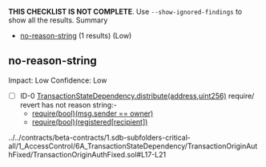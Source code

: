 **THIS CHECKLIST IS NOT COMPLETE**. Use `--show-ignored-findings` to show all the results.
Summary
 - [no-reason-string](#no-reason-string) (1 results) (Low)
## no-reason-string
Impact: Low
Confidence: Low
 - [ ] ID-0
[TransactionStateDependency.distribute(address,uint256)](../../contracts/beta-contracts/1.sdb-subfolders-critical-all/1_AccessControl/6A_TransactionStateDependency/TransactionOriginAuthFixed/TransactionOriginAuthFixed.sol#L17-L21) require/ revert has not reason string:- 
	- [require(bool)(msg.sender == owner)](../../contracts/beta-contracts/1.sdb-subfolders-critical-all/1_AccessControl/6A_TransactionStateDependency/TransactionOriginAuthFixed/TransactionOriginAuthFixed.sol#L18)
	- [require(bool)(registered[recipient])](../../contracts/beta-contracts/1.sdb-subfolders-critical-all/1_AccessControl/6A_TransactionStateDependency/TransactionOriginAuthFixed/TransactionOriginAuthFixed.sol#L19)

../../contracts/beta-contracts/1.sdb-subfolders-critical-all/1_AccessControl/6A_TransactionStateDependency/TransactionOriginAuthFixed/TransactionOriginAuthFixed.sol#L17-L21


